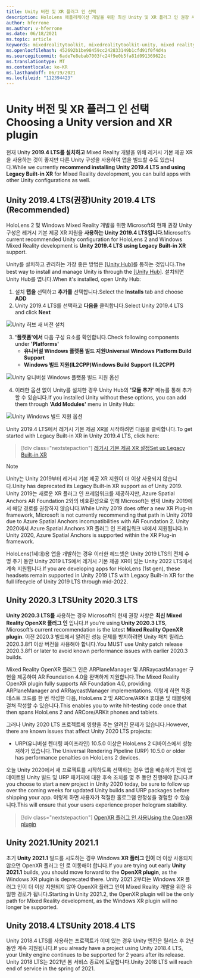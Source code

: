 ```yaml
---
title: Unity 버전 및 XR 플러그 인 선택
description: HoloLens 애플리케이션 개발을 위한 최신 Unity 및 XR 플러그 인 권장 사항을 최신 상태로 유지합니다.
author: hferrone
ms.author: v-hferrone
ms.date: 06/18/2021
ms.topic: article
keywords: mixedrealitytoolkit, mixedrealitytoolkit-unity, mixed reality 헤드셋, windows mixed reality 헤드셋, 가상 현실 헤드셋, unity
ms.openlocfilehash: 452692b1be98459cc242833149b1cfd91f0f4d4a
ms.sourcegitcommit: 6ade7e8ebab7003fc24f9e0b5fa81d091369622c
ms.translationtype: MT
ms.contentlocale: ko-KR
ms.lasthandoff: 06/19/2021
ms.locfileid: "112394423"
---
```

# <a name="choosing-a-unity-version-and-xr-plugin"></a><span data-ttu-id="235b9-104">Unity 버전 및 XR 플러그 인 선택</span><span class="sxs-lookup"><span data-stu-id="235b9-104">Choosing a Unity version and XR plugin</span></span>

<span data-ttu-id="235b9-105">현재 Unity **2019.4 LTS를 설치하고** Mixed Reality 개발을 위해 레거시 기본 제공 XR을 사용하는 것이 좋지만 다른 Unity 구성을 사용하여 앱을 빌드할 수도 있습니다.</span><span class="sxs-lookup"><span data-stu-id="235b9-105">While we currently **recommend installing Unity 2019.4 LTS and using Legacy Built-in XR** for Mixed Reality development, you can build apps with other Unity configurations as well.</span></span>

## <a name="unity-20194-lts-recommended"></a><span data-ttu-id="235b9-106">Unity 2019.4 LTS(권장)</span><span class="sxs-lookup"><span data-stu-id="235b9-106">Unity 2019.4 LTS (Recommended)</span></span>

<span data-ttu-id="235b9-107">HoloLens 2 및 Windows Mixed Reality 개발을 위한 Microsoft의 현재 권장 Unity 구성은 레거시 기본 제공 XR 지원을 **사용하는 Unity 2019.4 LTS입니다.**</span><span class="sxs-lookup"><span data-stu-id="235b9-107">Microsoft’s current recommended Unity configuration for HoloLens 2 and Windows Mixed Reality development is **Unity 2019.4 LTS using Legacy Built-in XR** support.</span></span>

<span data-ttu-id="235b9-108">Unity를 설치하고 관리하는 가장 좋은 방법은 <a href="https://unity3d.com/get-unity/download" target="_blank">[Unity Hub]</a>를 통하는 것입니다.</span><span class="sxs-lookup"><span data-stu-id="235b9-108">The best way to install and manage Unity is through the <a href="https://unity3d.com/get-unity/download" target="_blank">[Unity Hub]</a>.</span></span> <span data-ttu-id="235b9-109">설치되면 Unity Hub를 엽니다.</span><span class="sxs-lookup"><span data-stu-id="235b9-109">When it's installed, open Unity Hub:</span></span>

1. <span data-ttu-id="235b9-110">설치 **탭을** 선택하고 **추가를** 선택합니다.</span><span class="sxs-lookup"><span data-stu-id="235b9-110">Select the **Installs** tab and choose **ADD**</span></span>
2. <span data-ttu-id="235b9-111">Unity 2019.4 LTS를 선택하고 **다음을** 클릭합니다.</span><span class="sxs-lookup"><span data-stu-id="235b9-111">Select Unity 2019.4 LTS and click **Next**</span></span>

![Unity 허브 새 버전 설치](images/unity-hub-img-2019.png)

3. <span data-ttu-id="235b9-113">**'플랫폼'에서** 다음 구성 요소를 확인합니다.</span><span class="sxs-lookup"><span data-stu-id="235b9-113">Check following components under **'Platforms'**</span></span>
    * <span data-ttu-id="235b9-114">**유니버설 Windows 플랫폼 빌드 지원**</span><span class="sxs-lookup"><span data-stu-id="235b9-114">**Universal Windows Platform Build Support**</span></span> 
    * <span data-ttu-id="235b9-115">**Windows 빌드 지원(IL2CPP)**</span><span class="sxs-lookup"><span data-stu-id="235b9-115">**Windows Build Support (IL2CPP)**</span></span>

![Unity 유니버설 Windows 플랫폼 빌드 지원 옵션](images/Unity_Install_Option_UWP_2019.png)

4. <span data-ttu-id="235b9-117">이러한 옵션 없이 Unity를 설치한 경우 Unity Hub의 **'모듈 추가'** 메뉴를 통해 추가할 수 있습니다.</span><span class="sxs-lookup"><span data-stu-id="235b9-117">If you installed Unity without these options, you can add them through **'Add Modules'** menu in Unity Hub:</span></span>

![Unity Windows 빌드 지원 옵션](images/Unity_Install_Option_UWP2_2019.png)

<span data-ttu-id="235b9-119">Unity 2019.4 LTS에서 레거시 기본 제공 XR을 시작하려면 다음을 클릭합니다.</span><span class="sxs-lookup"><span data-stu-id="235b9-119">To get started with Legacy Built-in XR in Unity 2019.4 LTS, click here:</span></span>

> [!div class="nextstepaction"]
> [<span data-ttu-id="235b9-120">레거시 기본 제공 XR 설정</span><span class="sxs-lookup"><span data-stu-id="235b9-120">Set up Legacy Built-in XR</span></span>](/windows/mixed-reality/develop/unity/xr-project-setup?tabs=legacy)

> [!NOTE]
> <span data-ttu-id="235b9-121">Unity는 Unity 2019부터 레거시 기본 제공 XR 지원이 더 이상 사용되지 않습니다.</span><span class="sxs-lookup"><span data-stu-id="235b9-121">Unity has deprecated its Legacy Built-in XR support as of Unity 2019.</span></span>  <span data-ttu-id="235b9-122">Unity 2019는 새로운 XR 플러그 인 프레임워크를 제공하지만, Azure Spatial Anchors AR Foundation 2와의 비호환성으로 인해 Microsoft는 현재 Unity 2019에서 해당 경로를 권장하지 않습니다.</span><span class="sxs-lookup"><span data-stu-id="235b9-122">While Unity 2019 does offer a new XR Plug-in framework, Microsoft is not currently recommending that path in Unity 2019 due to Azure Spatial Anchors incompatibilities with AR Foundation 2.</span></span>  <span data-ttu-id="235b9-123">Unity 2020에서 Azure Spatial Anchors XR 플러그 인 프레임워크 내에서 지원됩니다.</span><span class="sxs-lookup"><span data-stu-id="235b9-123">In Unity 2020, Azure Spatial Anchors is supported within the XR Plug-in framework.</span></span>

<span data-ttu-id="235b9-124">HoloLens(1세대)용 앱을 개발하는 경우 이러한 헤드셋은 Unity 2019 LTS의 전체 수명 주기 동안 Unity 2019 LTS에서 레거시 기본 제공 XR이 있는 Unity 2022 LTS에서 계속 지원됩니다.</span><span class="sxs-lookup"><span data-stu-id="235b9-124">If you are developing apps for HoloLens (1st gen), these headsets remain supported in Unity 2019 LTS with Legacy Built-in XR for the full lifecycle of Unity 2019 LTS through mid-2022.</span></span>

## <a name="unity-20203-lts"></a><span data-ttu-id="235b9-125">Unity 2020.3 LTS</span><span class="sxs-lookup"><span data-stu-id="235b9-125">Unity 2020.3 LTS</span></span> 

<span data-ttu-id="235b9-126">**Unity 2020.3 LTS를** 사용하는 경우 Microsoft의 현재 권장 사항은 **최신 Mixed Reality OpenXR 플러그 인** 입니다.</span><span class="sxs-lookup"><span data-stu-id="235b9-126">If you’re using **Unity 2020.3 LTS**, Microsoft’s current recommendation is the latest **Mixed Reality OpenXR plugin**.</span></span> <span data-ttu-id="235b9-127">이전 2020.3 빌드에서 알려진 성능 문제를 방지하려면 Unity 패치 릴리스 2020.3.8f1 이상 버전을 사용해야 합니다.</span><span class="sxs-lookup"><span data-stu-id="235b9-127">You MUST use Unity patch release 2020.3.8f1 or later to avoid known performance issues with earlier 2020.3 builds.</span></span>

<span data-ttu-id="235b9-128">Mixed Reality OpenXR 플러그 인은 ARPlaneManager 및 ARRaycastManager 구현을 제공하여 AR Foundation 4.0을 완벽하게 지원합니다.</span><span class="sxs-lookup"><span data-stu-id="235b9-128">The Mixed Reality OpenXR plugin fully supports AR Foundation 4.0, providing ARPlaneManager and ARRaycastManager implementations.</span></span> <span data-ttu-id="235b9-129">이렇게 하면 적중 테스트 코드를 한 번 작성한 다음, HoloLens 2 및 ARCore/ARKit 휴대폰 및 태블릿에 걸쳐 작성할 수 있습니다.</span><span class="sxs-lookup"><span data-stu-id="235b9-129">This enables you to write hit-testing code once that then spans HoloLens 2 and ARCore/ARKit phones and tablets.</span></span>

<span data-ttu-id="235b9-130">그러나 Unity 2020 LTS 프로젝트에 영향을 주는 알려진 문제가 있습니다.</span><span class="sxs-lookup"><span data-stu-id="235b9-130">However, there are known issues that affect Unity 2020 LTS projects:</span></span>

* <span data-ttu-id="235b9-131">URP(유니버설 렌더링 파이프라인) 10.5.0 이상은 HoloLens 2 디바이스에서 성능 저하가 있습니다.</span><span class="sxs-lookup"><span data-stu-id="235b9-131">The Universal Rendering Pipeline (URP) 10.5.0 or older has performance penalties on HoloLens 2 devices.</span></span>

<span data-ttu-id="235b9-132">오늘 Unity 2020에서 새 프로젝트를 시작하도록 선택하는 경우 앱을 배송하기 전에 업데이트된 Unity 빌드 및 URP 패키지에 대한 후속 조치를 몇 주 동안 진행해야 합니다.</span><span class="sxs-lookup"><span data-stu-id="235b9-132">If you choose to start a new project in Unity 2020 today, be sure to follow up over the coming weeks for updated Unity builds and URP packages before shipping your app.</span></span>  <span data-ttu-id="235b9-133">이렇게 하면 사용자가 적절한 홀로그램 안정성을 경험할 수 있습니다.</span><span class="sxs-lookup"><span data-stu-id="235b9-133">This will ensure that your users experience proper hologram stability.</span></span>

> [!div class="nextstepaction"]
> [<span data-ttu-id="235b9-134">OpenXR 플러그 인 사용</span><span class="sxs-lookup"><span data-stu-id="235b9-134">Using the OpenXR plugin</span></span>](/windows/mixed-reality/develop/unity/xr-project-setup?tabs=openxr)

## <a name="unity-20211"></a><span data-ttu-id="235b9-135">Unity 2021.1</span><span class="sxs-lookup"><span data-stu-id="235b9-135">Unity 2021.1</span></span>

<span data-ttu-id="235b9-136">초기 **Unity 2021.1** 빌드를 시도하는 경우 Windows **XR 플러그 인이** 더 이상 사용되지 않으면 OpenXR 플러그 인 로 이동해야 합니다.</span><span class="sxs-lookup"><span data-stu-id="235b9-136">If you are trying out early **Unity 2021.1** builds, you should move forward to the **OpenXR plugin**, as the Windows XR plugin is deprecated there.</span></span>  <span data-ttu-id="235b9-137">Unity 2021.2부터는 Windows XR 플러그 인이 더 이상 지원되지 않아 OpenXR 플러그 인이 Mixed Reality 개발을 위한 유일한 경로가 됩니다.</span><span class="sxs-lookup"><span data-stu-id="235b9-137">Starting in Unity 2021.2, the OpenXR plugin will be the only path for Mixed Reality development, as the Windows XR plugin will no longer be supported.</span></span>

## <a name="unity-20184-lts"></a><span data-ttu-id="235b9-138">Unity 2018.4 LTS</span><span class="sxs-lookup"><span data-stu-id="235b9-138">Unity 2018.4 LTS</span></span>

<span data-ttu-id="235b9-139">Unity 2018.4 LTS를 사용하는 프로젝트가 이미 있는 경우 Unity 엔진은 릴리스 후 2년 동안 계속 지원됩니다.</span><span class="sxs-lookup"><span data-stu-id="235b9-139">If you already have a project using Unity 2018.4 LTS, your Unity engine continues to be supported for 2 years after its release.</span></span>  <span data-ttu-id="235b9-140">Unity 2018 LTS는 2021년 봄 서비스 종료에 도달합니다.</span><span class="sxs-lookup"><span data-stu-id="235b9-140">Unity 2018 LTS will reach end of service in the spring of 2021.</span></span>